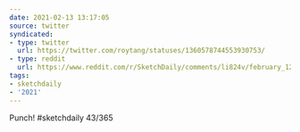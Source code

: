 ```yaml
---
date: 2021-02-13 13:17:05
source: twitter
syndicated:
- type: twitter
  url: https://twitter.com/roytang/statuses/1360578744553930753/
- type: reddit
  url: https://www.reddit.com/r/SketchDaily/comments/li824v/february_12th_free_draw_friday/gn7mkmo/
tags:
- sketchdaily
- '2021'
---
```


Punch! #sketchdaily 43/365
